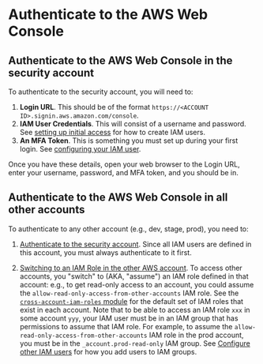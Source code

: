 # Authenticate to the AWS Web Console

## Authenticate to the AWS Web Console in the security account

To authenticate to the security account, you will need to:

1. **Login URL**. This should be of the format `https://<ACCOUNT ID>.signin.aws.amazon.com/console`.
1. **IAM User Credentials**. This will consist of a username and password. See [setting up initial
   access](setting-up-initial-access) for how to create IAM users.
1. **An MFA Token**. This is something you must set up during your first login. See [configuring your IAM
   user](setting-up-initial-access#configure-your-iam-user).

Once you have these details, open your web browser to the Login URL, enter your username, password, and MFA token, and
you should be in.

## Authenticate to the AWS Web Console in all other accounts

To authenticate to any other account (e.g., dev, stage, prod), you need to:

1. [Authenticate to the security account](authenticate-to-the-aws-web-console#authenticate-to-the-aws-web-console-in-the-security-account). Since all IAM
   users are defined in this account, you must always authenticate to it first.

1. [Switching to an IAM Role in the other AWS account](http://docs.aws.amazon.com/IAM/latest/UserGuide/id_roles_use_switch-role-console.html).
   To access other accounts, you "switch" to (AKA, "assume") an IAM role defined in that account: e.g., to get
   read-only access to an account, you could assume the `allow-read-only-access-from-other-accounts` IAM role. See the
   [`cross-account-iam-roles` module](https://github.com/gruntwork-io/terraform-aws-security/tree/master/modules/cross-account-iam-roles#iam-roles-intended-for-human-users)
   for the default set of IAM roles that exist in each account. Note that to be able to access an IAM role `xxx` in
   some account `yyy`, your IAM user must be in an IAM group that has permissions to assume that IAM role. For example,
   to assume the `allow-read-only-access-from-other-accounts` IAM role in the prod account, you must be in the
   `_account.prod-read-only` IAM group. See [Configure other IAM users](setting-up-initial-access#configure-other-iam-users) for how you add
   users to IAM groups.


<!-- ##DOCS-SOURCER-START
{
  "sourcePlugin": "local-copier",
  "hash": "979ec28e782e43d075a0a2ffc0e492c6"
}
##DOCS-SOURCER-END -->

